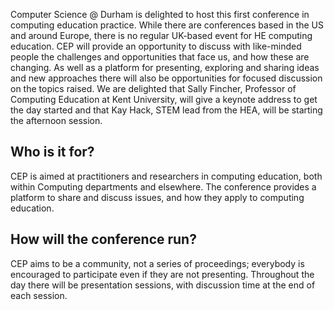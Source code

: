 Computer Science @ Durham is delighted to host this first conference in computing education practice.  While there are conferences based in the US and around Europe, there
is no regular UK-based event for HE computing education. CEP will provide
an opportunity to discuss with like-minded people the challenges and
opportunities that face us, and how these are changing.  As well as a
platform for presenting, exploring and sharing ideas and new
approaches there will also be opportunities for focused discussion on
the topics raised.  We are delighted that Sally Fincher, Professor of
Computing Education at Kent University, will give a keynote address to
get the day started and that Kay Hack, STEM lead from the HEA, will be starting the afternoon session.


Who is it for?
--------------

CEP is aimed at practitioners and researchers in computing education, both within Computing departments and elsewhere.  The conference provides a platform to share and discuss issues, and how they apply to computing education.

How will the conference run?
----------------------------

CEP aims to be a community, not a series of proceedings; everybody is encouraged to participate even if they are not presenting.  Throughout the day there will be presentation sessions, with discussion time at the end of each session.

